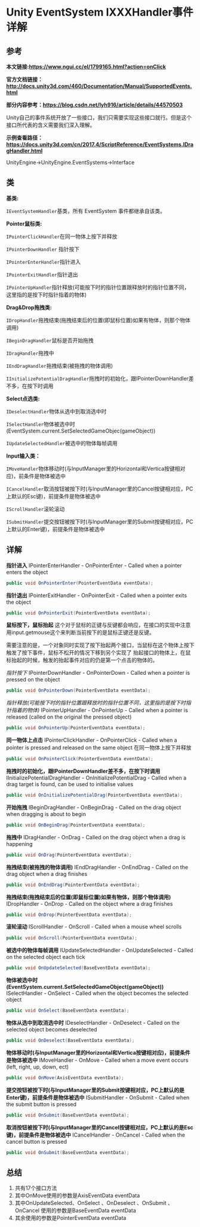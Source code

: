 # Unity EventSystem IXXXHandler事件详解

## 参考

**本文链接:<https://www.ngui.cc/el/1799165.html?action=onClick>**

**官方文档链接：<http://docs.unity3d.com/460/Documentation/Manual/SupportedEvents.html>**

**部分内容参考：<https://blog.csdn.net/lyh916/article/details/44570503>**

Unity自己的事件系统开放了一些接口，我们只需要实现这些接口就行。但是这个接口所代表的含义需要我们深入理解。

**示例查看路径：<https://docs.unity3d.com/cn/2017.4/ScriptReference/EventSystems.IDragHandler.html>**

UnityEngine->UnityEngine.EventSystems->Interface

## 类

**基类:**

`IEventSystemHandler`基类，所有 EventSystem 事件都继承自该类。

**Pointer鼠标类:**

`IPointerClickHandler`在同一物体上按下并释放

`IPointerDownHandler` 指针按下

`IPointerEnterHandler`指针进入

`IPointerExitHandler`指针退出

`IPointerUpHandler`指针释放(可能按下时的指针位置跟释放时的指针位置不同，这里指的是按下时指针指着的物体)

**Drag&Drop拖拽类:**

`IDropHandler`拖拽结束(拖拽结束后的位置(即鼠标位置)如果有物体，则那个物体调用)

`IBeginDragHandler`鼠标是否开始拖拽

`IDragHandler`拖拽中

`IEndDragHandler`拖拽结束(被拖拽的物体调用)

`IInitializePotentialDragHandler`拖拽时的初始化，跟IPointerDownHandler差不多，在按下时调用

**Select点选类:**

`IDeselectHandler`物体从选中到取消选中时

`ISelectHandler`物体被选中时(EventSystem.current.SetSelectedGameObjec(gameObject))

`IUpdateSelectedHandler`被选中的物体每帧调用

**Input输入类：**

`IMoveHandler`物体移动时(与InputManager里的Horizontal和Vertica按键相对应)，前条件是物体被选中

`ICancelHandler`取消按钮被按下时(与InputManager里的Cancel按键相对应，PC上默认的Esc键)，前提条件是物体被选中

`IScrollHandler`滚轮滚动

`ISubmitHandler`提交按钮被按下时(与InputManager里的Submit按键相对应，PC上默认的Enter键)，前提条件是物体被选中

## 详解

**指针进入**
IPointerEnterHandler - OnPointerEnter - Called when a pointer enters the object

```C#
public void OnPointerEnter(PointerEventData eventData);
```

**指针退出**
IPointerExitHandler - OnPointerExit - Called when a pointer exits the object

```C#
public void OnPointerExit(PointerEventData eventData);
```

**鼠标按下，鼠标抬起**
这个对于鼠标的正键与反键都会响应，在接口的实现中注意用input.getmouse这个来判断当前按下的是鼠标正键还是反键。

需要注意的是，一个对象同时实现了按下抬起两个接口，当鼠标在这个物体上按下触发了按下事件，鼠标不松开的情况下移到另个实现了 抬起接口的物体上，在鼠标抬起的时候，触发的抬起事件对应的仍是第一个点击的物体的。

*指针按下*
IPointerDownHandler - OnPointerDown - Called when a pointer is pressed on the object

```C#
public void OnPointerDown(PointerEventData eventData);
```

*指针释放(可能按下时的指针位置跟释放时的指针位置不同，这里指的是按下时指针指着的物体)*
IPointerUpHandler - OnPointerUp - Called when a pointer is released (called on the original the pressed object)

```C#
public void OnPointerUp(PointerEventData eventData);
```

**同一物体上点击**
IPointerClickHandler - OnPointerClick - Called when a pointer is pressed and released on the same object
在同一物体上按下并释放

```C#
public void OnPointerClick(PointerEventData eventData);
```

**拖拽时的初始化，跟IPointerDownHandler差不多，在按下时调用**
IInitializePotentialDragHandler - OnInitializePotentialDrag - Called when a drag target is found, can be used to initialise values

```C#
public void OnInitializePotentialDrag(PointerEventData eventData);
```

**开始拖拽**
IBeginDragHandler - OnBeginDrag - Called on the drag object when dragging is about to begin

```C#
public void OnBeginDrag(PointerEventData eventData);
```

**拖拽中**
IDragHandler - OnDrag - Called on the drag object when a drag is happening

```C#
public void OnDrag(PointerEventData eventData);
```

**拖拽结束(被拖拽的物体调用)**
IEndDragHandler - OnEndDrag - Called on the drag object when a drag finishes

```C#
public void OnEndDrag(PointerEventData eventData);
```

**拖拽结束(拖拽结束后的位置(即鼠标位置)如果有物体，则那个物体调用)**
IDropHandler - OnDrop - Called on the object where a drag finishes

```C#
public void OnDrop(PointerEventData eventData);
```

**滚轮滚动**
IScrollHandler - OnScroll - Called when a mouse wheel scrolls

```C#
public void OnScroll(PointerEventData eventData);
```

**被选中的物体每帧调用**
IUpdateSelectedHandler - OnUpdateSelected - Called on the selected object each tick

```C#
public void OnUpdateSelected(BaseEventData eventData);
```

**物体被选中时(EventSystem.current.SetSelectedGameObject(gameObject))**
ISelectHandler - OnSelect - Called when the object becomes the selected object

```C#
public void OnSelect(BaseEventData eventData);
```

**物体从选中到取消选中时**
IDeselectHandler - OnDeselect - Called on the selected object becomes deselected

```C#
public void OnDeselect(BaseEventData eventData);
```

**物体移动时(与InputManager里的Horizontal和Vertica按键相对应)，前提条件是物体被选中**
IMoveHandler - OnMove - Called when a move event occurs (left, right, up, down, ect)

```C#
public void OnMove(AxisEventData eventData);
```

**提交按钮被按下时(与InputManager里的Submit按键相对应，PC上默认的是Enter键)，前提条件是物体被选中**
ISubmitHandler - OnSubmit - Called when the submit button is pressed

```C#
public void OnSubmit(BaseEventData eventData);
```

**取消按钮被按下时(与InputManager里的Cancel按键相对应，PC上默认的是Esc键)，前提条件是物体被选中**
ICancelHandler - OnCancel - Called when the cancel button is pressed

```C#
public void OnSubmit(BaseEventData eventData);
```

## 总结

1. 共有17个接口方法
2. 其中OnMove使用的参数是AxisEventData eventData
3. 其中OnUpdateSelected、OnSelect 、OnDeselect 、OnSubmit 、OnCancel 使用的参数是BaseEventData eventData
4. 其余使用的参数是PointerEventData eventData
